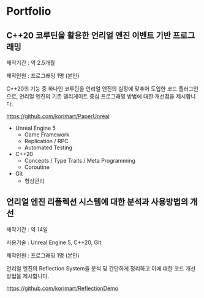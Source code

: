 # Portfolio

## C++20 코루틴을 활용한 언리얼 엔진 이벤트 기반 프로그래밍

제작기간 : 약 2.5개월

제작인원 : 프로그래밍 1명 (본인)

C++20의 기능 중 하나인 코루틴을 언리얼 엔진의 실정에 맞추어 도입한 코드 플러그인으로, 언리얼 엔진의 기존 델리게이트 중심 프로그래밍 방법에 대한 개선점을 제시합니다.

https://github.com/korimart/PaperUnreal

- Unreal Engine 5
  - Game Framework
  - Replication / RPC
  - Automated Testing
- C++20
  - Concepts / Type Traits / Meta Programming
  - Coroutine
- Git
  - 형상관리
 
## 언리얼 엔진 리플렉션 시스템에 대한 분석과 사용방법의 개선

제작기간 : 약 14일

사용기술 : Unreal Engine 5, C++20, Git

제작인원 : 프로그래밍 1명 (본인)

언리얼 엔진의 Reflection System을 분석 및 간단하게 정리하고 이에 대한 코드 개선 방법을 제시합니다.

https://github.com/korimart/ReflectionDemo
